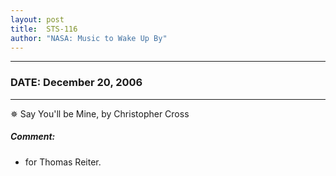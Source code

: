 ```yaml
---
layout: post
title:  STS-116
author: "NASA: Music to Wake Up By"
---
```


----
### DATE: December 20, 2006
----
✵ Say You'll be Mine, by Christopher Cross

##### Comment:
* for Thomas Reiter.
